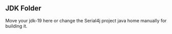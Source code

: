 ## JDK Folder

Move your jdk-19 here or change the Serial4j project java home manually for building it.
